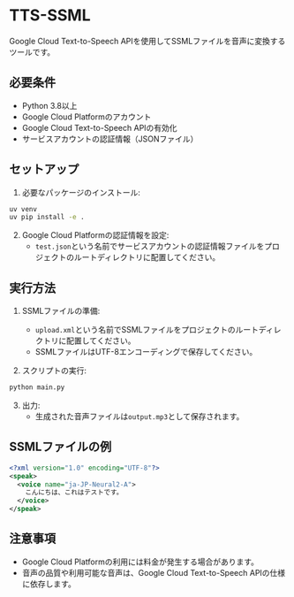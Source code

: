 # TTS-SSML

Google Cloud Text-to-Speech APIを使用してSSMLファイルを音声に変換するツールです。

## 必要条件

- Python 3.8以上
- Google Cloud Platformのアカウント
- Google Cloud Text-to-Speech APIの有効化
- サービスアカウントの認証情報（JSONファイル）

## セットアップ

1. 必要なパッケージのインストール:
```bash
uv venv
uv pip install -e .
```

2. Google Cloud Platformの認証情報を設定:
   - `test.json`という名前でサービスアカウントの認証情報ファイルをプロジェクトのルートディレクトリに配置してください。

## 実行方法

1. SSMLファイルの準備:
   - `upload.xml`という名前でSSMLファイルをプロジェクトのルートディレクトリに配置してください。
   - SSMLファイルはUTF-8エンコーディングで保存してください。

2. スクリプトの実行:
```bash
python main.py
```

3. 出力:
   - 生成された音声ファイルは`output.mp3`として保存されます。

## SSMLファイルの例

```xml
<?xml version="1.0" encoding="UTF-8"?>
<speak>
  <voice name="ja-JP-Neural2-A">
    こんにちは、これはテストです。
  </voice>
</speak>
```

## 注意事項

- Google Cloud Platformの利用には料金が発生する場合があります。
- 音声の品質や利用可能な音声は、Google Cloud Text-to-Speech APIの仕様に依存します。 